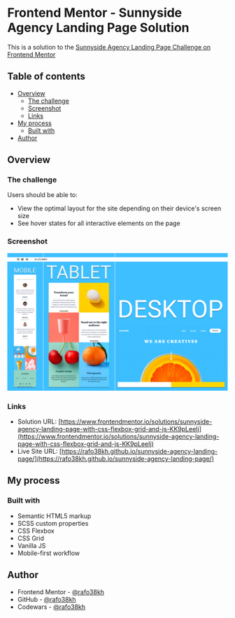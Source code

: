 # Frontend Mentor - Sunnyside Agency Landing Page Solution

This is a solution to the [Sunnyside Agency Landing Page Challenge on Frontend Mentor](https://www.frontendmentor.io/challenges/sunnyside-agency-landing-page-7yVs3B6ef)

## Table of contents

- [Overview](#overview)
  - [The challenge](#the-challenge)
  - [Screenshot](#screenshot)
  - [Links](#links)
- [My process](#my-process)
  - [Built with](#built-with)
- [Author](#author)

## Overview

### The challenge

Users should be able to:

- View the optimal layout for the site depending on their device's screen size
- See hover states for all interactive elements on the page

### Screenshot

![screenshot](./images/screenshot.png)

### Links

- Solution URL: [https://www.frontendmentor.io/solutions/sunnyside-agency-landing-page-with-css-flexbox-grid-and-js-KK9pLeeIj](https://www.frontendmentor.io/solutions/sunnyside-agency-landing-page-with-css-flexbox-grid-and-js-KK9pLeeIj)
- Live Site URL: [https://rafo38kh.github.io/sunnyside-agency-landing-page/](https://rafo38kh.github.io/sunnyside-agency-landing-page/)

## My process

### Built with

- Semantic HTML5 markup
- SCSS custom properties
- CSS Flexbox
- CSS Grid
- Vanilla JS
- Mobile-first workflow

## Author

- Frontend Mentor - [@rafo38kh](https://www.frontendmentor.io/profile/rafo38kh)
- GitHub - [@rafo38kh](https://github.com/rafo38kh)
- Codewars - [@rafo38kh](https://www.codewars.com/users/rafo38kh)
